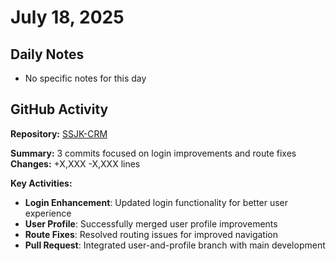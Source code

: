 ﻿# July 18, 2025

## Daily Notes

- No specific notes for this day

## GitHub Activity

**Repository:** [SSJK-CRM](https://github.com/Rupali59/SSJK-CRM)

**Summary:** 3 commits focused on login improvements and route fixes
**Changes:** +X,XXX -X,XXX lines

**Key Activities:**
- **Login Enhancement**: Updated login functionality for better user experience
- **User Profile**: Successfully merged user profile improvements
- **Route Fixes**: Resolved routing issues for improved navigation
- **Pull Request**: Integrated user-and-profile branch with main development

